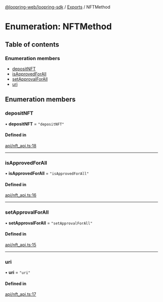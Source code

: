 [@loopring-web/loopring-sdk](../README.md) / [Exports](../modules.md) / NFTMethod

# Enumeration: NFTMethod

## Table of contents

### Enumeration members

- [depositNFT](NFTMethod.md#depositnft)
- [isApprovedForAll](NFTMethod.md#isapprovedforall)
- [setApprovalForAll](NFTMethod.md#setapprovalforall)
- [uri](NFTMethod.md#uri)

## Enumeration members

### depositNFT

• **depositNFT** = `"depositNFT"`

#### Defined in

[api/nft_api.ts:18](https://github.com/Loopring/loopring_sdk/blob/31597d7/src/api/nft_api.ts#L18)

___

### isApprovedForAll

• **isApprovedForAll** = `"isApprovedForAll"`

#### Defined in

[api/nft_api.ts:16](https://github.com/Loopring/loopring_sdk/blob/31597d7/src/api/nft_api.ts#L16)

___

### setApprovalForAll

• **setApprovalForAll** = `"setApprovalForAll"`

#### Defined in

[api/nft_api.ts:15](https://github.com/Loopring/loopring_sdk/blob/31597d7/src/api/nft_api.ts#L15)

___

### uri

• **uri** = `"uri"`

#### Defined in

[api/nft_api.ts:17](https://github.com/Loopring/loopring_sdk/blob/31597d7/src/api/nft_api.ts#L17)
